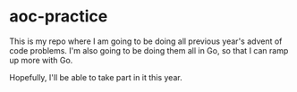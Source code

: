 # aoc-practice

This is my repo where I am going to be doing all previous year's advent of code
problems. I'm also going to be doing them all in Go, so that I can ramp up more
with Go.

Hopefully, I'll be able to take part in it this year.

